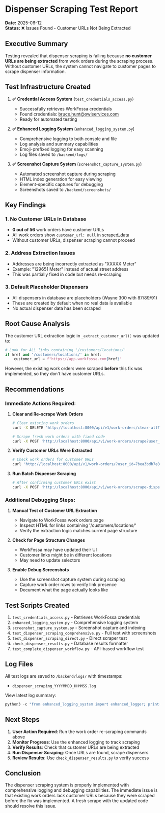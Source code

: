# Dispenser Scraping Test Report

**Date:** 2025-06-12  
**Status:** ❌ Issues Found - Customer URLs Not Being Extracted

## Executive Summary

Testing revealed that dispenser scraping is failing because **no customer URLs are being extracted** from work orders during the scraping process. Without customer URLs, the system cannot navigate to customer pages to scrape dispenser information.

## Test Infrastructure Created

1. **✅ Credential Access System** (`test_credentials_access.py`)
   - Successfully retrieves WorkFossa credentials
   - Found credentials: bruce.hunt@owlservices.com
   - Ready for automated testing

2. **✅ Enhanced Logging System** (`enhanced_logging_system.py`)
   - Comprehensive logging to both console and file
   - Log analysis and summary capabilities
   - Emoji-prefixed logging for easy scanning
   - Log files saved to `/backend/logs/`

3. **✅ Screenshot Capture System** (`screenshot_capture_system.py`)
   - Automated screenshot capture during scraping
   - HTML index generation for easy viewing
   - Element-specific captures for debugging
   - Screenshots saved to `/backend/screenshots/`

## Key Findings

### 1. No Customer URLs in Database
- **0 out of 56** work orders have customer URLs
- All work orders show `customer_url: null` in scraped_data
- Without customer URLs, dispenser scraping cannot proceed

### 2. Address Extraction Issues
- Addresses are being incorrectly extracted as "XXXXX Meter"
- Example: "129651 Meter" instead of actual street address
- This was partially fixed in code but needs re-scraping

### 3. Default Placeholder Dispensers
- All dispensers in database are placeholders (Wayne 300 with 87/89/91)
- These are created by default when no real data is available
- No actual dispenser data has been scraped

## Root Cause Analysis

The customer URL extraction logic in `_extract_customer_url()` was updated to:
```python
# Look for ALL links containing '/customers/locations/'
if href and '/customers/locations/' in href:
    customer_url = f"https://app.workfossa.com{href}"
```

However, the existing work orders were scraped **before** this fix was implemented, so they don't have customer URLs.

## Recommendations

### Immediate Actions Required:

1. **Clear and Re-scrape Work Orders**
   ```bash
   # Clear existing work orders
   curl -X DELETE 'http://localhost:8000/api/v1/work-orders/clear-all?user_id=7bea3bdb7e8e303eacaba442bd824004'
   
   # Scrape fresh work orders with fixed code
   curl -X POST 'http://localhost:8000/api/v1/work-orders/scrape?user_id=7bea3bdb7e8e303eacaba442bd824004'
   ```

2. **Verify Customer URLs Were Extracted**
   ```bash
   # Check work orders for customer URLs
   curl 'http://localhost:8000/api/v1/work-orders/?user_id=7bea3bdb7e8e303eacaba442bd824004' | jq '.[] | select(.scraped_data.customer_url != null) | {external_id, customer_url: .scraped_data.customer_url}'
   ```

3. **Run Batch Dispenser Scraping**
   ```bash
   # After confirming customer URLs exist
   curl -X POST 'http://localhost:8000/api/v1/work-orders/scrape-dispensers-batch?user_id=7bea3bdb7e8e303eacaba442bd824004'
   ```

### Additional Debugging Steps:

1. **Manual Test of Customer URL Extraction**
   - Navigate to WorkFossa work orders page
   - Inspect HTML for links containing '/customers/locations/'
   - Verify the extraction logic matches current page structure

2. **Check for Page Structure Changes**
   - WorkFossa may have updated their UI
   - Customer links might be in different locations
   - May need to update selectors

3. **Enable Debug Screenshots**
   - Use the screenshot capture system during scraping
   - Capture work order rows to verify link presence
   - Document what the page actually looks like

## Test Scripts Created

1. `test_credentials_access.py` - Retrieves WorkFossa credentials
2. `enhanced_logging_system.py` - Comprehensive logging system
3. `screenshot_capture_system.py` - Screenshot capture and indexing
4. `test_dispenser_scraping_comprehensive.py` - Full test with screenshots
5. `test_dispenser_scraping_direct.py` - Direct scraper test
6. `check_dispenser_results.py` - Database results formatter
7. `test_complete_dispenser_workflow.py` - API-based workflow test

## Log Files

All test logs are saved to `/backend/logs/` with timestamps:
- `dispenser_scraping_YYYYMMDD_HHMMSS.log`

View latest log summary:
```python
python3 -c "from enhanced_logging_system import enhanced_logger; print(enhanced_logger.get_log_summary())"
```

## Next Steps

1. **User Action Required**: Run the work order re-scraping commands above
2. **Monitor Progress**: Use the enhanced logging to track scraping
3. **Verify Results**: Check that customer URLs are being extracted
4. **Run Dispenser Scraping**: Once URLs are found, scrape dispensers
5. **Review Results**: Use `check_dispenser_results.py` to verify success

## Conclusion

The dispenser scraping system is properly implemented with comprehensive logging and debugging capabilities. The immediate issue is that existing work orders lack customer URLs because they were scraped before the fix was implemented. A fresh scrape with the updated code should resolve this issue.